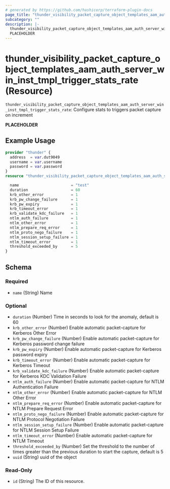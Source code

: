 ```yaml
---
# generated by https://github.com/hashicorp/terraform-plugin-docs
page_title: "thunder_visibility_packet_capture_object_templates_aam_auth_server_win_inst_tmpl_trigger_stats_rate Resource - terraform-provider-thunder"
subcategory: ""
description: |-
  thunder_visibility_packet_capture_object_templates_aam_auth_server_win_inst_tmpl_trigger_stats_rate: Configure stats to triggers packet capture on increment
  PLACEHOLDER
---
```


# thunder_visibility_packet_capture_object_templates_aam_auth_server_win_inst_tmpl_trigger_stats_rate (Resource)

`thunder_visibility_packet_capture_object_templates_aam_auth_server_win_inst_tmpl_trigger_stats_rate`: Configure stats to triggers packet capture on increment

__PLACEHOLDER__

## Example Usage

```terraform
provider "thunder" {
  address  = var.dut9049
  username = var.username
  password = var.password
}
resource "thunder_visibility_packet_capture_object_templates_aam_auth_server_win_inst_tmpl_trigger_stats_rate" "thunder_visibility_packet_capture_object_templates_aam_auth_server_win_inst_tmpl_trigger_stats_rate" {

  name                       = "test"
  duration                   = 60
  krb_other_error            = 1
  krb_pw_change_failure      = 1
  krb_pw_expiry              = 1
  krb_timeout_error          = 1
  krb_validate_kdc_failure   = 1
  ntlm_auth_failure          = 1
  ntlm_other_error           = 1
  ntlm_prepare_req_error     = 1
  ntlm_proto_nego_failure    = 1
  ntlm_session_setup_failure = 1
  ntlm_timeout_error         = 1
  threshold_exceeded_by      = 5
}
```

<!-- schema generated by tfplugindocs -->
## Schema

### Required

- `name` (String) Name

### Optional

- `duration` (Number) Time in seconds to look for the anomaly, default is 60
- `krb_other_error` (Number) Enable automatic packet-capture for Kerberos Other Error
- `krb_pw_change_failure` (Number) Enable automatic packet-capture for Kerberos password change failure
- `krb_pw_expiry` (Number) Enable automatic packet-capture for Kerberos password expiry
- `krb_timeout_error` (Number) Enable automatic packet-capture for Kerberos Timeout
- `krb_validate_kdc_failure` (Number) Enable automatic packet-capture for Kerberos KDC Validation Failure
- `ntlm_auth_failure` (Number) Enable automatic packet-capture for NTLM Authentication Failure
- `ntlm_other_error` (Number) Enable automatic packet-capture for NTLM Other Error
- `ntlm_prepare_req_error` (Number) Enable automatic packet-capture for NTLM Prepare Request Error
- `ntlm_proto_nego_failure` (Number) Enable automatic packet-capture for NTLM Protocol Negotiation Failure
- `ntlm_session_setup_failure` (Number) Enable automatic packet-capture for NTLM Session Setup Failure
- `ntlm_timeout_error` (Number) Enable automatic packet-capture for NTLM Timeout
- `threshold_exceeded_by` (Number) Set the threshold to the number of times greater than the previous duration to start the capture, default is 5
- `uuid` (String) uuid of the object

### Read-Only

- `id` (String) The ID of this resource.


